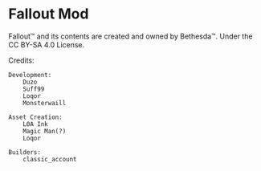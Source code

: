 # Fallout Mod
Fallout™ and its contents are created and owned by Bethesda™.
Under the CC BY-SA 4.0 License.

Credits:
    
    Development:
        Duzo
        Suff99
        Loqor
        Monsterwaill
    
    Asset Creation:
        L0A Ink
        Magic Man(?)
        Loqor
    
    Builders:
        classic_account
